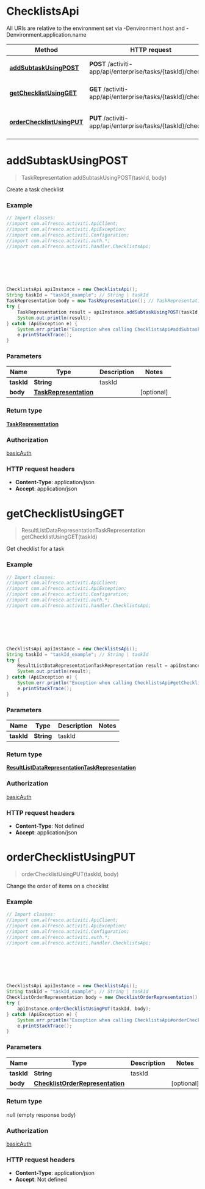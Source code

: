 # ChecklistsApi

All URIs are relative to the environment set via -Denvironment.host and -Denvironment.application.name

Method | HTTP request | Description
------------- | ------------- | -------------
[**addSubtaskUsingPOST**](ChecklistsApi.md#addSubtaskUsingPOST) | **POST** /activiti-app/api/enterprise/tasks/{taskId}/checklist | Create a task checklist
[**getChecklistUsingGET**](ChecklistsApi.md#getChecklistUsingGET) | **GET** /activiti-app/api/enterprise/tasks/{taskId}/checklist | Get checklist for a task
[**orderChecklistUsingPUT**](ChecklistsApi.md#orderChecklistUsingPUT) | **PUT** /activiti-app/api/enterprise/tasks/{taskId}/checklist | Change the order of items on a checklist

<a name="addSubtaskUsingPOST"></a>
# **addSubtaskUsingPOST**
> TaskRepresentation addSubtaskUsingPOST(taskId, body)

Create a task checklist

### Example
```java
// Import classes:
//import com.alfresco.activiti.ApiClient;
//import com.alfresco.activiti.ApiException;
//import com.alfresco.activiti.Configuration;
//import com.alfresco.activiti.auth.*;
//import com.alfresco.activiti.handler.ChecklistsApi;







ChecklistsApi apiInstance = new ChecklistsApi();
String taskId = "taskId_example"; // String | taskId
TaskRepresentation body = new TaskRepresentation(); // TaskRepresentation | 
try {
    TaskRepresentation result = apiInstance.addSubtaskUsingPOST(taskId, body);
    System.out.println(result);
} catch (ApiException e) {
    System.err.println("Exception when calling ChecklistsApi#addSubtaskUsingPOST");
    e.printStackTrace();
}
```

### Parameters

Name | Type | Description  | Notes
------------- | ------------- | ------------- | -------------
 **taskId** | **String**| taskId |
 **body** | [**TaskRepresentation**](TaskRepresentation.md)|  | [optional]

### Return type

[**TaskRepresentation**](TaskRepresentation.md)

### Authorization

[basicAuth](../README.md#basicAuth)

### HTTP request headers

 - **Content-Type**: application/json
 - **Accept**: application/json

<a name="getChecklistUsingGET"></a>
# **getChecklistUsingGET**
> ResultListDataRepresentationTaskRepresentation getChecklistUsingGET(taskId)

Get checklist for a task

### Example
```java
// Import classes:
//import com.alfresco.activiti.ApiClient;
//import com.alfresco.activiti.ApiException;
//import com.alfresco.activiti.Configuration;
//import com.alfresco.activiti.auth.*;
//import com.alfresco.activiti.handler.ChecklistsApi;







ChecklistsApi apiInstance = new ChecklistsApi();
String taskId = "taskId_example"; // String | taskId
try {
    ResultListDataRepresentationTaskRepresentation result = apiInstance.getChecklistUsingGET(taskId);
    System.out.println(result);
} catch (ApiException e) {
    System.err.println("Exception when calling ChecklistsApi#getChecklistUsingGET");
    e.printStackTrace();
}
```

### Parameters

Name | Type | Description  | Notes
------------- | ------------- | ------------- | -------------
 **taskId** | **String**| taskId |

### Return type

[**ResultListDataRepresentationTaskRepresentation**](ResultListDataRepresentationTaskRepresentation.md)

### Authorization

[basicAuth](../README.md#basicAuth)

### HTTP request headers

 - **Content-Type**: Not defined
 - **Accept**: application/json

<a name="orderChecklistUsingPUT"></a>
# **orderChecklistUsingPUT**
> orderChecklistUsingPUT(taskId, body)

Change the order of items on a checklist

### Example
```java
// Import classes:
//import com.alfresco.activiti.ApiClient;
//import com.alfresco.activiti.ApiException;
//import com.alfresco.activiti.Configuration;
//import com.alfresco.activiti.auth.*;
//import com.alfresco.activiti.handler.ChecklistsApi;







ChecklistsApi apiInstance = new ChecklistsApi();
String taskId = "taskId_example"; // String | taskId
ChecklistOrderRepresentation body = new ChecklistOrderRepresentation(); // ChecklistOrderRepresentation | 
try {
    apiInstance.orderChecklistUsingPUT(taskId, body);
} catch (ApiException e) {
    System.err.println("Exception when calling ChecklistsApi#orderChecklistUsingPUT");
    e.printStackTrace();
}
```

### Parameters

Name | Type | Description  | Notes
------------- | ------------- | ------------- | -------------
 **taskId** | **String**| taskId |
 **body** | [**ChecklistOrderRepresentation**](ChecklistOrderRepresentation.md)|  | [optional]

### Return type

null (empty response body)

### Authorization

[basicAuth](../README.md#basicAuth)

### HTTP request headers

 - **Content-Type**: application/json
 - **Accept**: Not defined

